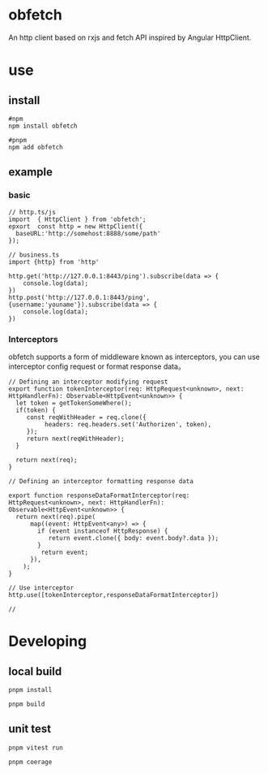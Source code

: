# obfetch
An http client based on rxjs and fetch API inspired by Angular HttpClient.

# use

## install

```shell
#npm
npm install obfetch

#pnpm
npm add obfetch

```
## example 

### basic


```
// http.ts/js
import  { HttpClient } from 'obfetch';
epxort  const http = new HttpClient({
  baseURL:'http://somehost:8888/some/path'
});

// business.ts
import {http} from 'http'

http.get('http://127.0.0.1:8443/ping').subscribe(data => {
    console.log(data);
})
http.post('http://127.0.0.1:8443/ping', {username:'youname'}).subscribe(data => {
    console.log(data);
})

```


### Interceptors

obfetch supports a form of middleware known as interceptors, you can use interceptor config request or format response data。


```
// Defining an interceptor modifying request
export function tokenInterceptor(req: HttpRequest<unknown>, next: HttpHandlerFn): Observable<HttpEvent<unknown>> {
  let token = getTokenSomeWhere();
  if(token) {
     const reqWithHeader = req.clone({
          headers: req.headers.set('Authorizen', token),
     });
     return next(reqWithHeader);
  }
 
  return next(req);
}

// Defining an interceptor formatting response data

export function responseDataFormatInterceptor(req: HttpRequest<unknown>, next: HttpHandlerFn): Observable<HttpEvent<unknown>> {
  return next(req).pipe(
      map((event: HttpEvent<any>) => {
        if (event instanceof HttpResponse) {
           return event.clone({ body: event.body?.data });
        }
         return event;
      }),
    );
}

// Use interceptor
http.use([tokenInterceptor,responseDataFormatInterceptor])

//

```


# Developing 

## local build

```
pnpm install

pnpm build

```

## unit test

```
pnpm vitest run

pnpm coerage
```






